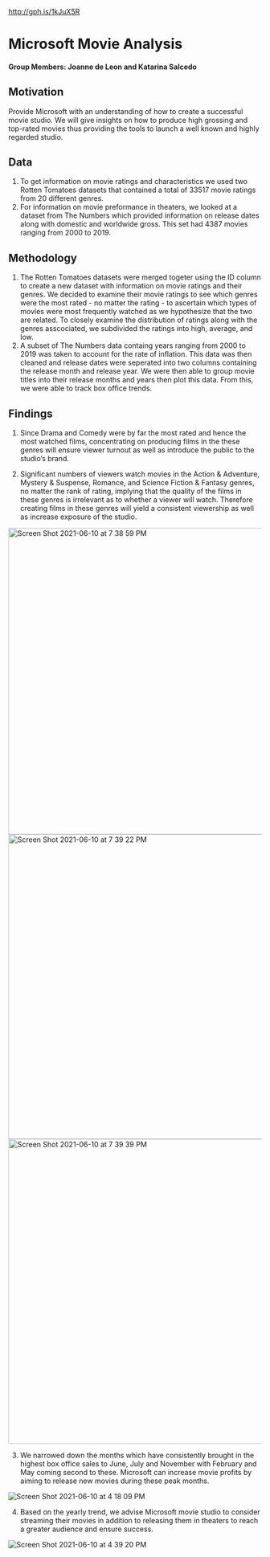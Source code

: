 http://gph.is/1kJuX5R

# Microsoft Movie Analysis
#### Group Members: Joanne de Leon and Katarina Salcedo

## Motivation
Provide Microsoft with an understanding of how to create a successful movie studio. We will give insights on how to produce high grossing and top-rated movies thus providing the tools to launch a well known and highly regarded studio.  

## Data 
1. To get information on movie ratings and characteristics we used two Rotten Tomatoes datasets that contained a total of 33517 movie ratings from 20 different genres.
2. For information on movie preformance in theaters, we looked at a dataset from The Numbers which provided information on release dates along with domestic and worldwide gross. This set had 4387 movies ranging from 2000 to 2019. 

## Methodology
1. The Rotten Tomatoes datasets were merged togeter using the ID column to create a new dataset with information on movie ratings and their genres.  We decided to examine their movie ratings to see which genres were the most rated - no matter the rating - to ascertain which types of movies were most frequently watched as we hypothesize that the two are related. To closely examine the distribution of ratings along with the genres asscociated, we subdivided the ratings into high, average, and low.
2. A subset of The Numbers data containg years ranging from 2000 to 2019 was taken to account for the rate of inflation. This data was then cleaned and release dates were seperated into two columns containing the release month and release year. We were then able to group movie titles into their release months and years then plot this data. From this, we were able to track box office trends. 

## Findings
1. Since Drama and Comedy were by far the most rated and hence the most watched films, concentrating on producing films in the these genres will ensure viewer turnout as well as introduce the public to the studio’s brand. 

2. Significant numbers of viewers watch movies in the Action & Adventure, Mystery & Suspense, Romance, and Science Fiction & Fantasy genres, no matter the rank of rating, implying that the quality of the films in these genres is irrelevant as to whether a viewer will watch. Therefore creating films in these genres will yield a consistent viewership as well as increase exposure of the studio.

<img width="610" alt="Screen Shot 2021-06-10 at 7 38 59 PM" src="https://user-images.githubusercontent.com/75818628/121756969-a59e4f00-cae1-11eb-9337-f468b8175555.png">
<img width="607" alt="Screen Shot 2021-06-10 at 7 39 22 PM" src="https://user-images.githubusercontent.com/75818628/121756995-bd75d300-cae1-11eb-8c64-2fc3be9f36ea.png">
<img width="607" alt="Screen Shot 2021-06-10 at 7 39 39 PM" src="https://user-images.githubusercontent.com/75818628/121757015-c9fa2b80-cae1-11eb-888e-75b3a0e3a480.png">

3. We narrowed down the months which have consistently brought in the highest box office sales to June, July and November with February and May coming second to these. Microsoft can increase movie profits by aiming to release new movies during these peak months. 

![Screen Shot 2021-06-10 at 4 18 09 PM](https://user-images.githubusercontent.com/81720110/121747649-99ec6180-cabc-11eb-84c0-8dd29f41939e.png)

4. Based on the yearly trend, we advise Microsoft movie studio to consider streaming their movies in addition to releasing them in theaters to reach a greater audience and ensure success. 

![Screen Shot 2021-06-10 at 4 39 20 PM](https://user-images.githubusercontent.com/81720110/121747803-cd2ef080-cabc-11eb-964f-20546055d845.png)
